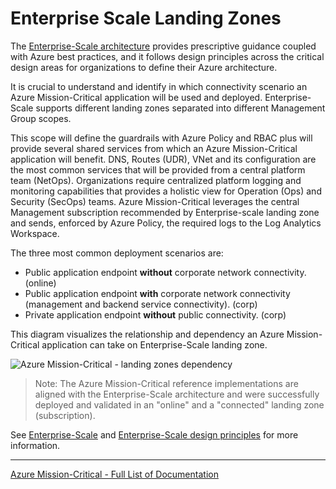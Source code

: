 # Enterprise Scale Landing Zones

The [Enterprise-Scale architecture](https://github.com/azure/enterprise-scale) provides prescriptive guidance coupled with Azure best practices, and it follows design principles across the critical design areas for organizations to define their Azure architecture.

It is crucial to understand and identify in which connectivity scenario an Azure Mission-Critical application will be used and deployed. Enterprise-Scale supports different landing zones separated into different Management Group scopes.

This scope will define the guardrails with Azure Policy and RBAC plus will provide several shared services from which an Azure Mission-Critical application will benefit. DNS, Routes (UDR), VNet and its configuration are the most common services that will be provided from a central platform team (NetOps).
Organizations require centralized platform logging and monitoring capabilities that provides a holistic view for Operation (Ops) and Security (SecOps) teams. Azure Mission-Critical leverages the central Management subscription recommended by Enterprise-scale landing zone and sends, enforced by Azure Policy, the required logs to the Log Analytics Workspace.

The three most common deployment scenarios are:

- Public application endpoint **without** corporate network connectivity. (online)
- Public application endpoint **with** corporate network connectivity (management and backend service connectivity). (corp)
- Private application endpoint **without** public connectivity. (corp)

This diagram visualizes the relationship and dependency an Azure Mission-Critical application can take on Enterprise-Scale landing zone.

![Azure Mission-Critical - landing zones dependency](/docs/media/mission-critical-landing-zones.gif "Landing zones dependency")

> Note: The Azure Mission-Critical reference implementations are aligned with the Enterprise-Scale architecture and were successfully deployed and validated in an "online" and a "connected" landing zone (subscription).

See [Enterprise-Scale](https://github.com/Azure/Enterprise-Scale/) and [Enterprise-Scale design principles](https://github.com/Azure/Enterprise-Scale/wiki/How-Enterprise-Scale-Works#enterprise-scale-design-principles) for more information.

---

[Azure Mission-Critical - Full List of Documentation](/docs/README.md)
